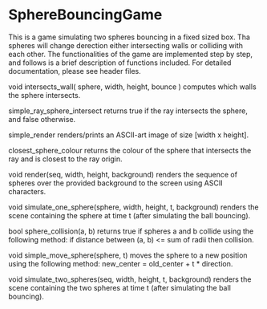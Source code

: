 # SphereBouncingGame
This is a game simulating two spheres bouncing in a fixed sized box. Tha spheres will change derection either intersecting walls or colliding with each other. The functionalities of the game are implemented step by step, and follows is a brief description of functions included. For detailed documentation, please see header files.

void intersects_wall( sphere, width, height, bounce ) computes which walls the sphere intersects. 

simple_ray_sphere_intersect returns true if the ray intersects the sphere, and false otherwise.

simple_render renders/prints an ASCII-art image of size [width x height].

closest_sphere_colour returns the colour of the sphere that intersects the ray and is closest to the ray origin.

void render(seq, width, height, background) renders the sequence of spheres over the provided background to the screen using ASCII characters.

void simulate_one_sphere(sphere, width, height, t, background) renders the scene containing the sphere at time t (after simulating the ball bouncing). 

bool sphere_collision(a, b) returns true if spheres a and b collide using the following method: if distance between (a, b) <= sum of radii then collision.

void simple_move_sphere(sphere, t) moves the sphere to a new position using the following method: new_center = old_center + t * direction.

void simulate_two_spheres(seq, width, height, t, background) renders the scene containing the two spheres at time t (after simulating the ball bouncing). 
